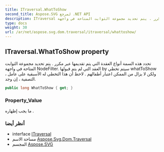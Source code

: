```yaml
---
title: ITraversal.WhatToShow
second_title: Aspose.SVG لمرجع .NET API
description: ITraversal ملكية. تحدد هذه السمة أنواع العقدة التي يتم تقديمها عبر مكرر . يتم تحديد مجموعة الثوابت المتاحة في واجهة NodeFilter. العقد التي لم يتم قبولها by سيتم تخطي whatToShow  ولكن لا يزال من الممكن اعتبار أطفالهم . لاحظ أن هذا التخطي له الأسبقية على عامل التصفية  إن وجد.
type: docs
weight: 30
url: /ar/net/aspose.svg.dom.traversal/itraversal/whattoshow/
---
```

## ITraversal.WhatToShow property

تحدد هذه السمة أنواع العقدة التي يتم تقديمها عبر مكرر . يتم تحديد مجموعة الثوابت المتاحة في واجهة NodeFilter. العقد التي لم يتم قبولها by سيتم تخطي whatToShow ، ولكن لا يزال من الممكن اعتبار أطفالهم . لاحظ أن هذا التخطي له الأسبقية على عامل التصفية ، إن وجد.

```csharp
public long WhatToShow { get; }
```

### Property_Value

ما يجب إظهاره .

### أنظر أيضا

* interface [ITraversal](../)
* مساحة الاسم [Aspose.Svg.Dom.Traversal](../../itraversal/)
* المجسم [Aspose.SVG](../../../)


